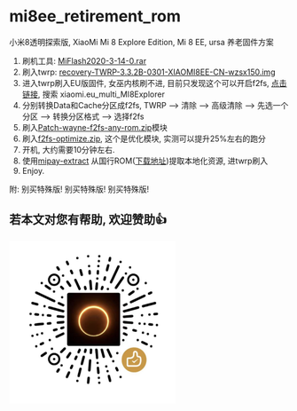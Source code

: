 # mi8ee_retirement_rom
小米8透明探索版, XiaoMi Mi 8 Explore Edition, Mi 8 EE, ursa 养老固件方案

1. 刷机工具: [MiFlash2020-3-14-0.rar](https://xiaomirom.com/download-xiaomi-flash-tool-miflash/)
2. 刷入twrp: [recovery-TWRP-3.3.2B-0301-XIAOMI8EE-CN-wzsx150.img](./recovery-TWRP-3.3.2B-0301-XIAOMI8EE-CN-wzsx150.img)
3. 进入twrp刷入EU版固件, 女巫内核刷不进, 目前只发现这个可以开启f2fs, [点击链接](https://sourceforge.net/projects/xiaomi-eu-multilang-miui-roms/files/xiaomi.eu/MIUI-STABLE-RELEASES/MIUIv12/), 搜索 xiaomi.eu_multi_MI8Explorer
4. 分别转换Data和Cache分区成f2fs, TWRP --> 清除 --> 高级清除 --> 先选一个分区 --> 转换分区格式 --> 选择f2fs
5. 刷入[Patch-wayne-f2fs-any-rom.zip](./Patch-wayne-f2fs-any-rom.zip)模块
6. 刷入[f2fs-optimize.zip](./f2fs-optimize.zip), 这个是优化模块, 实测可以提升25%左右的跑分
7. 开机, 大约需要10分钟左右.
8. 使用[mipay-extract](https://github.com/kooritea/mipay-extract) 从国行ROM([下载地址](https://xiaomirom.com/rom/mi-8-explorer-ursa-china-fastboot-recovery-rom/#%E4%B8%8B%E8%BD%BD-%E5%B0%8F%E7%B1%B3-8-%E9%80%8F%E6%98%8E%E6%8E%A2%E7%B4%A2%E7%89%88-%E7%A8%B3%E5%AE%9A%E7%89%88-recovery-%E5%8D%A1%E5%88%B7%E5%8C%85))提取本地化资源, 进twrp刷入
9. Enjoy.

附: 别买特殊版! 别买特殊版! 别买特殊版!

## 若本文对您有帮助, 欢迎赞助👍
<img src="donate.png" width="300px">

